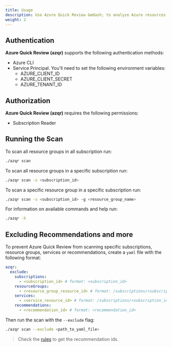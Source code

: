 ```yaml
---
title: Usage
description: Use Azure Quick Review &mdash; to analyze Azure resources and identify whether they comply with Azure's best practices and recommendations.
weight: 2
---
```


## Authentication

**Azure Quick Review (azqr)** supports the following authentication methods:

* Azure CLI
* Service Principal. You'll need to set the following environment variables:
  * AZURE_CLIENT_ID
  * AZURE_CLIENT_SECRET
  * AZURE_TENANT_ID

## Authorization

**Azure Quick Review (azqr)** requires the following permissions:

* Subscription Reader

## Running the Scan

To scan all resource groups in all subscription run:

```bash
./azqr scan
```

To scan all resource groups in a specific subscription run:

```bash
./azqr scan -s <subscription_id>
```

To scan a specific resource group in a specific subscription run:

```bash
./azqr scan -s <subscription_id> -g <resource_group_name>
```

For information on available commands and help run:

```bash
./azqr -h
```

## Excluding Recommendations and more

To prevent Azure Quick Review from scanning specific subscriptions, resource groups, services or recommendations, create a `yaml` file with the following format: 

```yaml
azqr:
  exclude:
    subscriptions:
      - <subscription_id> # format: <subscription_id>
    resourceGroups:
      - <resource_group_resource_id> # format: /subscriptions/<subscription_id>/resourceGroups/<resource_group_name>
    services:
      - <service_resource_id> # format: /subscriptions/<subscription_id>/resourceGroups/<resource_group_name>/providers/<service_provider>/<service_name>
    recommendations:
      - <recommendation_id> # format: <recommendation_id>
```

Then run the scan with the `--exclude` flag:

```bash
./azqr scan --exclude <path_to_yaml_file>
```

> Check the [rules](https://azure.github.io/azqr/docs/recommendations/) to get the recommendation ids.